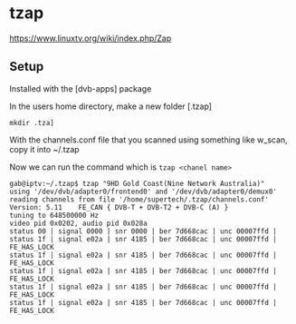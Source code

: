 # tzap
https://www.linuxtv.org/wiki/index.php/Zap



## Setup
Installed with the [dvb-apps] package

In the users home directory, make a new folder [.tzap]
```
mkdir .tza]
```

With the channels.conf file that you scanned using something like w_scan, copy it into ~/.tzap

Now we can run the command which is ```tzap <chanel name>```
```
gab@iptv:~/.tzap$ tzap "9HD Gold Coast(Nine Network Australia)"
using '/dev/dvb/adapter0/frontend0' and '/dev/dvb/adapter0/demux0'
reading channels from file '/home/supertech/.tzap/channels.conf'
Version: 5.11    FE_CAN { DVB-T + DVB-T2 + DVB-C (A) }
tuning to 648500000 Hz
video pid 0x0202, audio pid 0x028a
status 00 | signal 0000 | snr 0000 | ber 7d668cac | unc 00007ffd |
status 1f | signal e02a | snr 4185 | ber 7d668cac | unc 00007ffd | FE_HAS_LOCK
status 1f | signal e02a | snr 4185 | ber 7d668cac | unc 00007ffd | FE_HAS_LOCK
status 1f | signal e02a | snr 4185 | ber 7d668cac | unc 00007ffd | FE_HAS_LOCK
status 1f | signal e02a | snr 4185 | ber 7d668cac | unc 00007ffd | FE_HAS_LOCK
status 1f | signal e02a | snr 4185 | ber 7d668cac | unc 00007ffd | FE_HAS_LOCK
```
